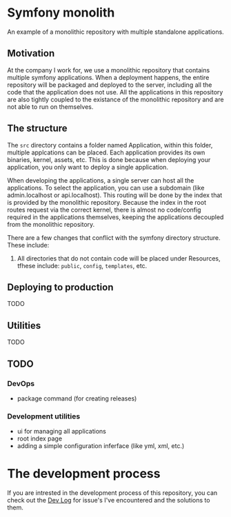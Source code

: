 # Symfony monolith

An example of a monolithic repository with multiple standalone applications.

## Motivation

At the company I work for, we use a monolithic repository that contains multiple symfony applications. When a deployment happens, the entire repository will be
packaged and deployed to the server, including all the code that the application does not use. All the applications in this repository are also tightly coupled
to the existance of the monolithic repository and are not able to run on themselves.

## The structure

The `src` directory contains a folder named Application, within this folder, multiple applcations can be placed. Each application provides its own binaries,
kernel, assets, etc. This is done because when deploying your application, you only want to deploy a single application.

When developing the applications, a single server can host all the applications. To select the application, you can use a subdomain (like admin.localhost or
api.localhost). This routing will be done by the index that is provided by the monolithic repository. Because the index in the root routes request via the
correct kernel, there is almost no code/config required in the applications themselves, keeping the applications decoupled from the monolithic repository.

There are a few changes that conflict with the symfony directory structure. These include:

1. All directories that do not contain code will be placed under Resources, tfhese include: `public`, `config`, `templates`, etc.

## Deploying to production

TODO

## Utilities

TODO

## TODO

### DevOps

- package command (for creating releases)

### Development utilities

- ui for managing all applications
- root index page
- adding a simple configuration inferface (like yml, xml, etc.)

# The development process

If you are intrested in the development process of this repository, you can check out the [Dev Log](./docs/dev_log.md) for issue's I've encountered and the
solutions to them.
